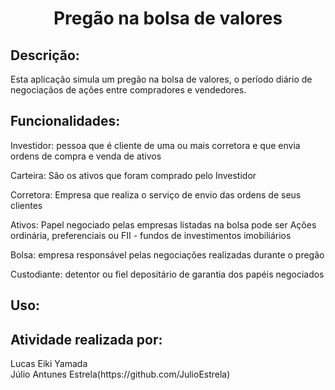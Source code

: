 <h1 align = "center">Pregão na bolsa de valores</h1>

## Descrição:
<p>
  Esta aplicação simula um pregão na bolsa de valores, o período diário de negociaçãos de ações entre compradores e vendedores.
</p>

## Funcionalidades:
<p>
  Investidor: pessoa que é cliente de uma ou mais corretora e que envia ordens de compra e venda de ativos
<p/>  
<p>
  Carteira: São os ativos que foram comprado pelo Investidor
<p/>
<p>
  Corretora: Empresa que realiza o serviço de envio das ordens de seus clientes
<p/>
  Ativos: Papel negociado pelas empresas listadas na bolsa pode ser Ações ordinária, preferenciais ou FII - fundos de investimentos imobiliários
<p>
  Bolsa: empresa responsável pelas negociações realizadas durante o pregão
<p/>
<p>
  Custodiante: detentor ou fiel depositário de garantia dos papéis negociados
<p/>

## Uso:
<p>
  
</p>

## Atividade realizada por:
<p>
    Lucas Eiki Yamada</br>
    Júlio Antunes Estrela(https://github.com/JulioEstrela)
</p>

